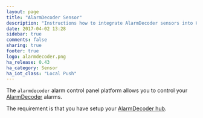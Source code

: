 ```yaml
---
layout: page
title: "AlarmDecoder Sensor"
description: "Instructions how to integrate AlarmDecoder sensors into Home Assistant."
date: 2017-04-02 13:28
sidebar: true
comments: false
sharing: true
footer: true
logo: alarmdecoder.png
ha_release: 0.43
ha_category: Sensor
ha_iot_class: "Local Push"
---
```


The `alarmdecoder` alarm control panel platform allows you to control your [AlarmDecoder](https://www.alarmdecoder.com) alarms.

The requirement is that you have setup your [AlarmDecoder hub](/components/alarmdecoder/).
